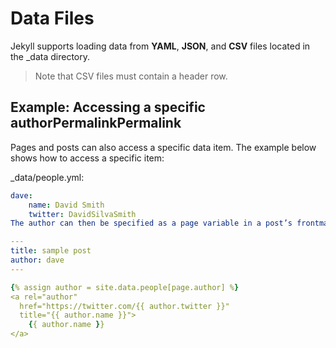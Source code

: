 # Data Files

Jekyll supports loading data from **YAML**, **JSON**, and **CSV** files located in the _data directory. 

> Note that CSV files must contain a header row.

## Example: Accessing a specific authorPermalinkPermalink

Pages and posts can also access a specific data item. The example below shows how to access a specific item:

_data/people.yml:

```yml
dave:
    name: David Smith
    twitter: DavidSilvaSmith
The author can then be specified as a page variable in a post’s frontmatter:
```

```yml
---
title: sample post
author: dave
---

{% assign author = site.data.people[page.author] %}
<a rel="author"
  href="https://twitter.com/{{ author.twitter }}"
  title="{{ author.name }}">
    {{ author.name }}
</a>
```
